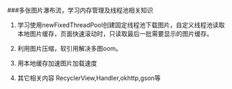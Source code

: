###多张图片瀑布流，学习内存管理及线程池相关知识

1.	学习使用newFixedThreadPool创建固定线程池下载图片，自定义线程池读取本地图片缓存，页面快速滚动时，只读取最后一批需要显示的图片缓存。

2.	利用图片压缩，软引用解决多图oom。

3.	用本地缓存加速图片加载速度

4.	其它相关内容  RecyclerView,Handler,okhttp,gson等